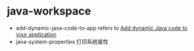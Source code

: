 # java-workspace

+ add-dynamic-java-code-to-app refers to [Add dynamic Java code to your application](https://www.javaworld.com/article/2071777/design-patterns/add-dynamic-java-code-to-your-application.html)
+ java-system-properties 打印系统属性

